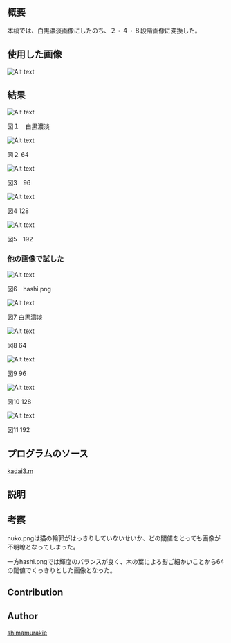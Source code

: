 ## 概要

本稿では、白黒濃淡画像にしたのち、２・４・８段階画像に変換した。

## 使用した画像

![Alt text](1-1.png "Optional title")

## 結果


![Alt text](1-2.png "Optional title")

図１　白黒濃淡

![Alt text](1-3.png "Optional title")

図２ 64


![Alt text](1-4.png "Optional title")

図3　96

![Alt text](1-5.png "Optional title")

図4 128

![Alt text](1-6.png "Optional title")

図5　192


### 他の画像で試した

![Alt text](hashi.png "Optional title")

図6　hashi.png

![Alt text](kadai3/21.png "Optional title")

図7 白黒濃淡

![Alt text](kadai3/22.png "Optional title")

図8 64

![Alt text](kadai3/23.png "Optional title")

図9 96

![Alt text](kadai3/24.png "Optional title")

図10 128

![Alt text](kadai3/25.png "Optional title")

図11 192



## プログラムのソース

[kadai3.m](https://github.com/shimamurakie/ImageProssessing/blob/master/kadai3.m)

## 説明

## 考察
nuko.pngは猫の輪郭がはっきりしていないせいか、どの閾値をとっても画像が不明瞭となってしまった。

一方hashi.pngでは輝度のバランスが良く、木の葉による影ご細かいことから64の閾値でくっきりとした画像となった。


## Contribution



## Author

[shimamurakie](https://github.com/shimamurakie)
